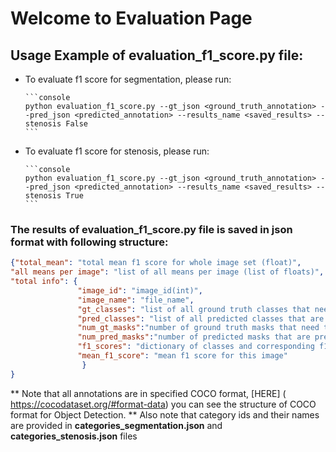 # Welcome to Evaluation Page



## Usage Example of evaluation_f1_score.py file:

  * To evaluate f1 score for segmentation, please run:


        ```console
        python evaluation_f1_score.py --gt_json <ground_truth_annotation> --pred_json <predicted_annotation> --results_name <saved_results> --stenosis False
        ```
        
  * To evaluate f1 score for stenosis, please run:


        ```console
        python evaluation_f1_score.py --gt_json <ground_truth_annotation> --pred_json <predicted_annotation> --results_name <saved_results> --stenosis True
        ```
        
### The results of evaluation_f1_score.py file is saved in json format with following structure:
  ```json
  {"total_mean": "total mean f1 score for whole image set (float)",
  "all means per image": "list of all means per image (list of floats)",
  "total info": {
                 "image_id": "image_id(int)",
                 "image_name": "file_name",
                 "gt_classes": "list of all ground truth classes that need to be present in image (for segmentation) ",
                 "pred_classes": "list of all predicted classes that are present in image (for segmentation) ",
                 "num_gt_masks":"number of ground truth masks that need to be present in image (for stenosis)",
                 "num_pred_masks":"number of predicted masks that are present in image (for stenosis)",
                 "f1_scores": "dictionary of classes and corresponding f1 score (for segmentation), list of f1 scores (for stenosis)",
                 "mean_f1_score": "mean f1 score for this image"
                  }
  }
  ```
        
** Note that all annotations are in specified COCO format, [HERE] ( https://cocodataset.org/#format-data) you can see the structure of COCO format for Object Detection. 
** Also note that category ids and their names are provided in **categories_segmentation.json** and **categories_stenosis.json** files


